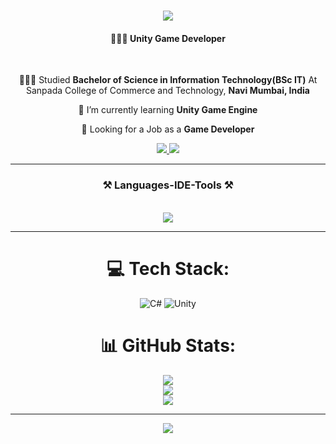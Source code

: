 <h1 align="center">
    <img src="https://readme-typing-svg.herokuapp.com/?font=Righteous&size=35&center=true&vCenter=true&width=500&height=70&duration=3500&lines=Hi+There!+👋;+I'm+Sabbath+Barboza;" />
</h1>

<h4 align="center"> 👩🏻‍💻 Unity Game Developer</h4>

<br/>

<div align="center">

👩🏻‍🎓 Studied **Bachelor of Science in Information Technology(BSc IT)** At Sanpada College of Commerce and Technology, **Navi Mumbai, India**

 🌱 I’m currently learning **Unity Game Engine**

💼 Looking for a Job as a **Game Developer**
 
 </div>

 <div align="center"> 
  <a href="SabbathBarboza000@gmail.com">
    <img src="https://img.shields.io/badge/Gmail-333333?style=for-the-badge&logo=gmail&logoColor=red" />
  </a>
  <a href="https://github.com/SabbathBraboza?tab=repositories">
    <img src="https://img.shields.io/badge/GitHub-100000?style=for-the-badge&logo=github&logoColor=white" target="_blank" />
  </a>

 <hr/>
 
<h3 align="center">⚒️ Languages-IDE-Tools ⚒️</h3>

<br/>
<div align="center">

<img src="https://skillicons.dev/icons?i=cs,github,unity,visualstudio,"/>

</div>


 <hr/>

# 💻 Tech Stack:
![C#](https://img.shields.io/badge/c%23-%23239120.svg?style=for-the-badge&logo=csharp&logoColor=white) ![Unity](https://img.shields.io/badge/unity-%23000000.svg?style=for-the-badge&logo=unity&logoColor=white)
# 📊 GitHub Stats:
![](https://github-readme-stats.vercel.app/api?username=SabbathBraboza&theme=transparent&hide_border=false&include_all_commits=true&count_private=false)<br/>
![](https://github-readme-streak-stats.herokuapp.com/?user=SabbathBraboza&theme=transparent&hide_border=false)<br/>
![](https://github-readme-stats.vercel.app/api/top-langs/?username=SabbathBraboza&theme=transparent&hide_border=false&include_all_commits=true&count_private=false&layout=compact)

---
[![](https://visitcount.itsvg.in/api?id=SabbathBraboza&icon=0&color=0)](https://visitcount.itsvg.in)

<!-- Proudly created with GPRM ( https://gprm.itsvg.in ) -->
